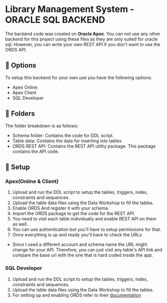 # Library Management System - ORACLE SQL BACKEND
The backend code was created on **Oracle Apex**. You can not use any other backend for this project using these files as they are only suited for oracle sql. However, you can write your own REST API if you don't want to use the ORDS API.

## :scroll: Options

  To setup this backend for your own use you have the following options:
  * Apex Online
  * Apex Client
  * SQL Developer

## :open_file_folder: Folders

  The folder breakdown is as follows:
  * Schema folder: Contains the code for DDL script.
  * Table data: Contains the data for inserting into tables
  * ORDS REST API: Contains the REST API utility package. This package contains the API code.

## :wrench: Setup

### Apex(Online & Client)

1. Upload and run the DDL script to setup the tables, triggers, index, constraints and sequences.
2. Upload the table data files using the Data Workshop to fill the tables.
3. Enable ORDS And register it with your schema.
4. Import the ORDS package to get the code for the REST API.
5. You need to visit each table individually and enable REST API on them as well.
6. You can use authentication but you'll have to setup permissions for that.
7. Once everything is up and ready you'll have to check the URLs
* Since I used a different account and schema name the URL might change for your API. Therefore, you can just visit any table's API link and compare the base url with the one that is hard coded inside the app.

### SQL Developer
1. Upload and run the DDL script to setup the tables, triggers, index, constraints and sequences.
2. Upload the table data files using the Data Workshop to fill the tables.
3. For setting up and enabling ORDS refer to their [documentation](https://www.oracle.com/webfolder/technetwork/tutorials/obe/db/ords/r30/Install_Administer_ORDS/Install_Administer_ORDS.html "Setup ORDS")
